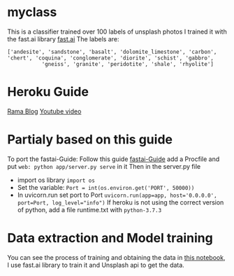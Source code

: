 # myclass
This is a classifier trained over 100 labels of unsplash photos
I trained it with the fast.ai library [fast.ai](https://github.com/fastai/fastai)
The labels are:
```
['andesite', 'sandstone', 'basalt', 'dolomite_limestone', 'carbon', 'chert', 'coquina', 'conglomerate', 'diorite', 'schist', 'gabbro',
           'gneiss', 'granite', 'peridotite', 'shale', 'rhyolite']
```
# Heroku Guide
[Rama Blog](https://blog.ramagg.com)
[Youtube video](https://youtu.be/pjgT0Idv6mk)

# Partialy based on this guide
To port the fastai-Guide:
Follow this guide [fastai-Guide](https://course.fast.ai/deployment_render.html)
add a Procfile and put ```web: python app/server.py serve``` in it
Then in the server.py file 
  * import os library ```import os```
  * Set the variable: ```Port = int(os.environ.get('PORT', 50000))```
  * In uvicorn.run set port to Port ```uvicorn.run(app=app, host='0.0.0.0', port=Port, log_level="info")```
If heroku is not using the correct version of python, add a file runtime.txt with ```python-3.7.3```

# Data extraction and Model training
You can see the process of training and obtaining the data in [this notebook](https://colab.research.google.com/drive/1GP_9go6NqARmDQ7hAYeydKnKpxfhlZ_O),
I use fast.ai library to train it and Unsplash api to get the data.
